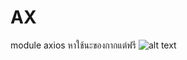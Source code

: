 # AX
module axios
หาใช้นะของกากแต่ฟรี
![alt text](https://encrypted-tbn0.gstatic.com/images?q=tbn:ANd9GcQozCwZf4g1Joh141czzEFxJEJhYJ4SFDFcIw&usqp=CAU)
